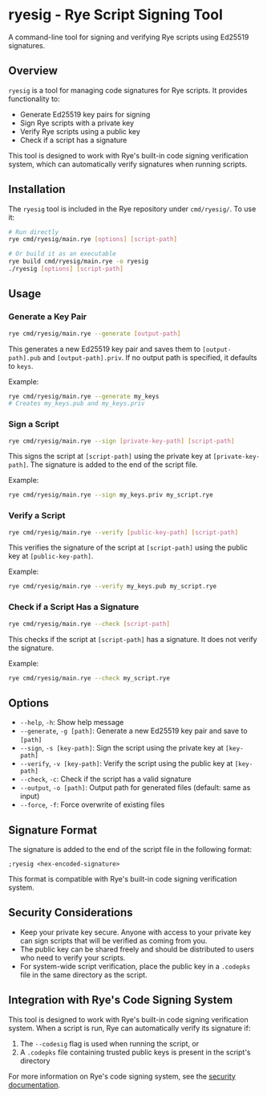 # ryesig - Rye Script Signing Tool

A command-line tool for signing and verifying Rye scripts using Ed25519 signatures.

## Overview

`ryesig` is a tool for managing code signatures for Rye scripts. It provides functionality to:

- Generate Ed25519 key pairs for signing
- Sign Rye scripts with a private key
- Verify Rye scripts using a public key
- Check if a script has a signature

This tool is designed to work with Rye's built-in code signing verification system, which can automatically verify signatures when running scripts.

## Installation

The `ryesig` tool is included in the Rye repository under `cmd/ryesig/`. To use it:

```bash
# Run directly
rye cmd/ryesig/main.rye [options] [script-path]

# Or build it as an executable
rye build cmd/ryesig/main.rye -o ryesig
./ryesig [options] [script-path]
```

## Usage

### Generate a Key Pair

```bash
rye cmd/ryesig/main.rye --generate [output-path]
```

This generates a new Ed25519 key pair and saves them to `[output-path].pub` and `[output-path].priv`. If no output path is specified, it defaults to `keys`.

Example:
```bash
rye cmd/ryesig/main.rye --generate my_keys
# Creates my_keys.pub and my_keys.priv
```

### Sign a Script

```bash
rye cmd/ryesig/main.rye --sign [private-key-path] [script-path]
```

This signs the script at `[script-path]` using the private key at `[private-key-path]`. The signature is added to the end of the script file.

Example:
```bash
rye cmd/ryesig/main.rye --sign my_keys.priv my_script.rye
```

### Verify a Script

```bash
rye cmd/ryesig/main.rye --verify [public-key-path] [script-path]
```

This verifies the signature of the script at `[script-path]` using the public key at `[public-key-path]`.

Example:
```bash
rye cmd/ryesig/main.rye --verify my_keys.pub my_script.rye
```

### Check if a Script Has a Signature

```bash
rye cmd/ryesig/main.rye --check [script-path]
```

This checks if the script at `[script-path]` has a signature. It does not verify the signature.

Example:
```bash
rye cmd/ryesig/main.rye --check my_script.rye
```

## Options

- `--help`, `-h`: Show help message
- `--generate`, `-g [path]`: Generate a new Ed25519 key pair and save to `[path]`
- `--sign`, `-s [key-path]`: Sign the script using the private key at `[key-path]`
- `--verify`, `-v [key-path]`: Verify the script using the public key at `[key-path]`
- `--check`, `-c`: Check if the script has a valid signature
- `--output`, `-o [path]`: Output path for generated files (default: same as input)
- `--force`, `-f`: Force overwrite of existing files

## Signature Format

The signature is added to the end of the script file in the following format:

```
;ryesig <hex-encoded-signature>
```

This format is compatible with Rye's built-in code signing verification system.

## Security Considerations

- Keep your private key secure. Anyone with access to your private key can sign scripts that will be verified as coming from you.
- The public key can be shared freely and should be distributed to users who need to verify your scripts.
- For system-wide script verification, place the public key in a `.codepks` file in the same directory as the script.

## Integration with Rye's Code Signing System

This tool is designed to work with Rye's built-in code signing verification system. When a script is run, Rye can automatically verify its signature if:

1. The `--codesig` flag is used when running the script, or
2. A `.codepks` file containing trusted public keys is present in the script's directory

For more information on Rye's code signing system, see the [security documentation](../../security/README.md).
